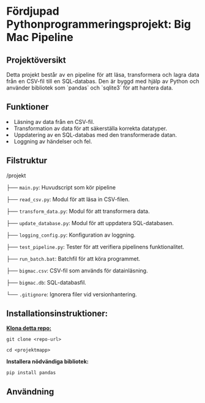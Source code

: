 # Fördjupad Pythonprogrammeringsprojekt: Big Mac Pipeline 

<h2 style="bold">Projektöversikt</h2>
<p align="justify">Detta projekt består av en pipeline för att läsa, transformera och lagra data från en CSV-fil till en SQL-databas. Den är byggd med hjälp av Python och använder bibliotek som `pandas` och `sqlite3` för att hantera data.</p>

<h2 style="bold">Funktioner</h2>
<li>Läsning av data från en CSV-fil.</li>
<li>Transformation av data för att säkerställa korrekta datatyper.</li>
<li>Uppdatering av en SQL-databas med den transformerade datan.</li>
<li>Loggning av händelser och fel.</li>

<h2 style="bold">Filstruktur</h2>
/projekt

├── `main.py`: Huvudscript som kör pipeline

├── `read_csv.py`:  Modul för att läsa in CSV-filen.

├── `transform_data.py`: Modul för att transformera data.

├── `update_database.py`: Modul för att uppdatera SQL-databasen.

├── `logging_config.py`: Konfiguration av loggning.

├── `test_pipeline.py`: Tester för att verifiera pipelinens funktionalitet.

├── `run_batch.bat`: Batchfil för att köra programmet.

├── `bigmac.csv`: CSV-fil som används för datainläsning.

├── `bigmac.db`: SQL-databasfil.

└── `.gitignore`: Ignorera filer vid versionhantering.

<h2><b>Installationsinstruktioner:</b></h2>
<b><u>Klona detta repo:</u></b>

`git clone <repo-url>`
                          
`cd <projektmapp>`

<b>Installera nödvändiga bibliotek:</b>

`pip install pandas`

<h2 style="bold">Användning</h2>










